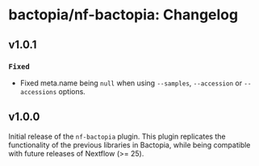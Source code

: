 # bactopia/nf-bactopia: Changelog

## v1.0.1

### `Fixed`

- Fixed meta.name being `null` when using `--samples`, `--accession` or `--accessions` options.

## v1.0.0

Initial release of the `nf-bactopia` plugin. This plugin replicates the functionality of the
previous libraries in Bactopia, while being compatible with future releases of Nextflow
(>= 25).
